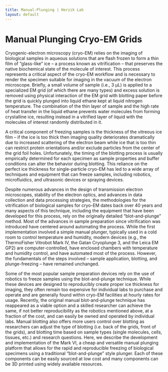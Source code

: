 ```yaml
---
title: Manual-Plunging | Herzik Lab
layout: default
---
```

<div class="container">
 <div class="row">
   <div class="col-md-2">
   </div>
     <div class="col-md-8">
       <h1 class="page-title">Manual Plunging Cryo-EM Grids</h1>
        <p> Cryogenic-electron microscopy (cryo-EM) relies on the imaging of biological samples in aqueous solutions that are flash frozen to form a thin film of “glass-like” ice – a process known as vitrification – that preserves the native biochemical state of the molecule of interest. This process represents a critical aspect of the cryo-EM workflow and is necessary to render the specimen suitable for imaging in the vacuum of the electron microscope. Briefly, a small volume of sample (i.e., 3 µL) is applied to a specialized EM grid (of which there are many types) and excess solution is removed using physical interaction of the EM grid with blotting paper before the grid is quickly plunged into liquid ethane kept at liquid nitrogen temperature. The combination of the thin layer of sample and the high rate of heat transfer in the liquid ethane prevents water molecules from forming crystalline ice, resulting instead in a vitrified layer of liquid with the molecules of interest randomly distributed in it. </p>
        <p> A critical component of freezing samples is the thickness of the vitreous ice film – if the ice is too thick then imaging quality deteriorates dramatically due to increased scattering of the electron beam while ice that is too thin can restrict protein orientations and/or exclude particles from the center of the grid foil holes. Unfortunately, the timing of the blotting process is usually empirically determined for each specimen as sample properties and buffer conditions can alter the behavior during blotting. This reliance on the perfect ice thickness for single-particle cryo-EM has led to a wide array of techniques and equipment that can freeze samples, including robotics, microfluidics, and ultrasonic devices or spraying devices. </p>
        <p> Despite numerous advances in the design of transmission electron microscopes, stability of the electron optics, and advances in data collection and data processing strategies, the methodologies for the vitrification of biological samples for cryo-EM dates back over 40 years and many aspects of this technique, including the equipment that have been developed for this process, rely on the originally detailed “blot-and-plunge” method. Most of the advances in sample preparation since vitrification was introduced have centered around automating the process. While the first implementation involved a simple manual plunger, typically used in a cold room to control temperature and humidity, modern devices (e.g., the ThermoFisher Vitrobot Mark IV, the Gatan Cryoplunge 3, and the Leica EM GP2) are computer-controlled, have enclosed chambers with temperature and humidity control, and have automated most of the process. However, the fundamentals of the steps involved – sample application, blotting, and plunge-freezing – have remained unchanged. </p>
        <p> Some of the most popular sample preparation devices rely on the use of robotics to freeze samples using the blot-and-plunge technique. While these devices are designed to reproducibly create proper ice thickness for imaging, they often remain too expensive for individual labs to purchase and operate and are generally found within cryo-EM facilities at hourly rates for usage. Recently, the original manual blot-and-plunge technique has reappeared as a viable option and a skilled researcher can achieve the same, if not better reproducibility as the robotics mentioned above, at a fraction of the cost, and can easily be owned and operated by individual labs. Manual blotting also offers more users control over blotting as researchers can adjust the type of blotting (i.e. back of the grids, front of the grids), and blotting time based on sample types (single molecules, cells, tissues, etc.) and research questions. Here, we describe the development and implementation of the Mark VI, a cheap and versatile manual plunging platform that allows for the rapid and reproducible freezing of biological specimens using a traditional “blot-and-plunge” style plunger. Each of these components can be easily sourced at low cost and many components can be 3D printed using widely available resources. </p>
     </div>
   <div class="col-md-2">
   </div>
 </div>
</div>
